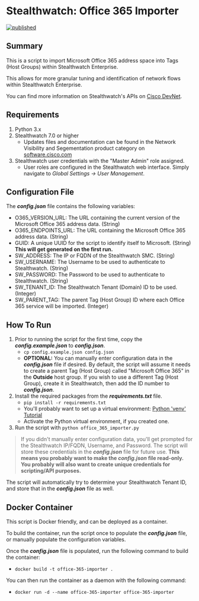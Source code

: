 # Stealthwatch: Office 365 Importer

[![published](https://static.production.devnetcloud.com/codeexchange/assets/images/devnet-published.svg)](https://developer.cisco.com/codeexchange/github/repo/CiscoSE/Office365Importer)

## Summary

This is a script to import Microsoft Office 365 address space into Tags (Host Groups) within Stealthwatch Enterprise.

This allows for more granular tuning and identification of network flows within Stealthwatch Enterprise.

You can find more information on Stealthwatch's APIs on [Cisco DevNet](https://developer.cisco.com/docs/stealthwatch/).

## Requirements

1. Python 3.x
2. Stealthwatch 7.0 or higher
    - Updates files and documentation can be found in the Network Visibility and Segementation product category on [software.cisco.com](https://software.cisco.com/download/home/286307082)
3. Stealthwatch user credentials with the "Master Admin" role assigned.
    - User roles are configured in the Stealthwatch web interface.  Simply navigate to *Global Settings -> User Management*.

## Configuration File

The ***config.json*** file contains the following variables:

- O365_VERSION_URL: The URL containing the current version of the Microsoft Office 365 address data. (String)
- O365_ENDPOINTS_URL: The URL containing the Microsoft Office 365 address data. (String)
- GUID: A unique UUID for the script to identify itself to Microsoft. (String) **This will get generated on the first run.**
- SW_ADDRESS: The IP or FQDN of the Stealthwatch SMC. (String)
- SW_USERNAME: The Username to be used to authenticate to Stealthwatch. (String)
- SW_PASSWORD: The Password to be used to authenticate to Stealthwatch. (String)
- SW_TENANT_ID: The Stealthwatch Tenant (Domain) ID to be used. (Integer)
- SW_PARENT_TAG: The parent Tag (Host Group) ID where each Office 365 service will be imported. (Integer)

## How To Run

1. Prior to running the script for the first time, copy the ***config.example.json*** to ***config.json***.
    * ```cp config.example.json config.json```
    * **OPTIONAL:** You can manually enter configuration data in the ***config.json*** file if desired. By default, the script will assume it needs to create a parent Tag (Host Group) called "Microsoft Office 365" in the **Outside** host group. If you wish to use a different Tag (Host Group), create it in Stealthwatch, then add the ID number to ***config.json***.
2. Install the required packages from the ***requirements.txt*** file.
    * ```pip install -r requirements.txt```
    * You'll probably want to set up a virtual environment: [Python 'venv' Tutorial](https://docs.python.org/3/tutorial/venv.html)
    * Activate the Python virtual environment, if you created one.
3. Run the script with ```python office_365_importer.py```

> If you didn't manually enter configuration data, you'll get prompted for the Stealthwatch IP/FQDN, Username, and Password. The script will store these credentials in the ***config.json*** file for future use. **This means you probably want to make the ***config.json*** file read-only. You probably will also want to create unique credentials for scripting/API purposes.**

The script will automatically try to determine your Stealthwatch Tenant ID, and store that in the ***config.json*** file as well.

## Docker Container

This script is Docker friendly, and can be deployed as a container.

To build the container, run the script once to populate the ***config.json*** file, or manually populate the configuration variables.

Once the ***config.json*** file is populated, run the following command to build the container:

- ```docker build -t office-365-importer .```

You can then run the container as a daemon with the following command:

- ```docker run -d --name office-365-importer office-365-importer```